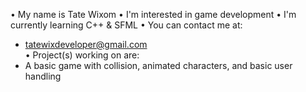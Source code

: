 • My name is Tate Wixom
• I'm interested in game development 
• I'm currently learning C++ & SFML
• You can contact me at:
  - tatewixdeveloper@gmail.com  
• Project(s) working on are:
  - A basic game with collision, animated characters, and basic user handling
